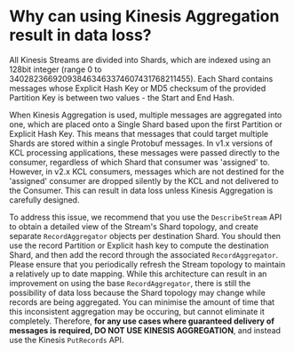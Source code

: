 # Why can using Kinesis Aggregation result in data loss?

All Kinesis Streams are divided into Shards, which are indexed using an 128bit integer (range 0 to 340282366920938463463374607431768211455). Each Shard contains messages whose Explicit Hash Key or MD5 checksum of the provided Partition Key is between two values - the Start and End Hash.

When Kinesis Aggregation is used, multiple messages are aggregated into one, which are placed onto a Single Shard based upon the first Partition or Explicit Hash Key. This means that messages that could target multiple Shards are stored within a single Protobuf messages. In v1.x versions of KCL processing applications, these messages were passed directly to the consumer, regardless of which Shard that consumer was 'assigned' to. However, in v2.x KCL consumers, messages which are not destined for the 'assigned' consumer are dropped silently by the KCL and not delivered to the Consumer. This can result in data loss unless Kinesis Aggregation is carefully designed.

To address this issue, we recommend that you use the `DescribeStream` API to obtain a detailed view of the Stream's Shard topology, and create separate `RecordAggregator` objects per destination Shard. You should then use the record Partition or Explicit hash key to compute the destination Shard, and then add the record through the associated `RecordAggregator`. Please ensure that you periodically refresh the Stream topology to maintain a relatively up to date mapping. While this architecture can result in an improvement on using the base `RecordAggregator`, there is still the possibility of data loss because the Shard topology may change while records are being aggregated. You can minimise the amount of time that this inconsistent aggregation may be occuring, but cannot eliminate it completely. Therefore, __for any use cases where guaranteed delivery of messages is required, DO NOT USE KINESIS AGGREGATION__, and instead use the Kinesis `PutRecords` API.